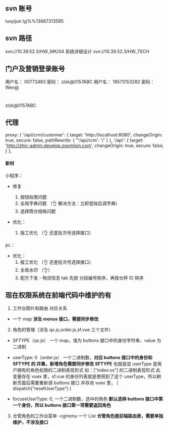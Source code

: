 ## svn 账号

luoyijun  lyj%%13667313595

## svn 路径

svn://10.39.52.3/HW_MK/04 系统详细设计
svn://10.39.52.3/HW_TECH

## 门户及营销登录账号

用户名：
00772483
密码：
zlzk@0157ABC
用户名：
18573153282
密码：
Wen@

#

zlzk@0157ABC

## 代理

proxy: {
  '/api/crm/customer': {
    target: 'http://localhost:8080',
    changeOrigin: true,
    secure: false,
    pathRewrite: {
      '^/api/crm': '/'
    }
  },
  '/api': {
    target: 'http://zhjc-admin.develop.zoomlion.com',
    changeOrigin: true,
    secure: false,
  }
},

#### 新材

小程序：
- 修复
  1. 按钮权限问题
  2. 全局字典问题 （👌 解决方法：立即登陆后调字典）
  3. 选择筒仓规格问题

- 优化：
  1. 报工优化 （👌  还差批次号选择接口）

pc：
- 优化：
  1. 报工优化 （👌  还差批次号选择接口）
  2. 全局水印 （👌）
  3. 配方下发 - 物流信息 tab 先按 分段编号排序，再按仓秤 ID 排序

## 现在权限系统在前端代码中维护的有

  1. 工作台图片和路由 对应关系
   - 一个 map        **涉及 menus 接口，需要同步修改**

  2. 角色的管理（涉及 qx.js,order.js,sf.vue 三个文件）

   - SFTYPE（qx.js）
      一个 map，值为 buttons 接口中的身份字符串，value 为二进制

   - userType: 0（order.js）
      一个二进制数，**对应 buttons 接口中的身份和 SFTYPE 的 并集，新增角色需要同步修改 SFTYPE**
      也就是说 userType 是用户拥有的角色权限的二进制表现形式 如：["index:xs"] 的二进制表现形式
      此变量存在 vuex 里，sf.vue 的身份列表就是使用到了这个 userType，所以刷新页面后需要重新调 buttons 接口 并存进 vuex 里，
      ( dispatch("resetUserType") )

   - focuseUserType: 0,
      一个二进制数，选中的角色  **默认选择 buttons 接口中第一个身份，所以 buttons 接口第一项需要返回角色**

  3. 仓管角色的工作台菜单 -cgmenu      一个 List       **仓管角色是前端路由表，需要单独维护，不涉及接口**
